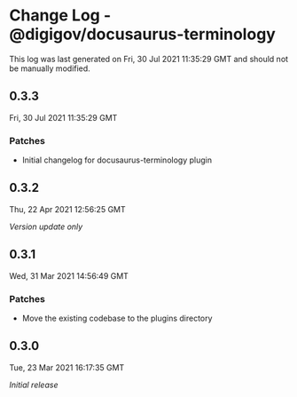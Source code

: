 # Change Log - @digigov/docusaurus-terminology

This log was last generated on Fri, 30 Jul 2021 11:35:29 GMT and should not be manually modified.

## 0.3.3
Fri, 30 Jul 2021 11:35:29 GMT

### Patches

- Initial changelog for docusaurus-terminology plugin

## 0.3.2
Thu, 22 Apr 2021 12:56:25 GMT

_Version update only_

## 0.3.1
Wed, 31 Mar 2021 14:56:49 GMT

### Patches

- Move the existing codebase to the plugins directory

## 0.3.0
Tue, 23 Mar 2021 16:17:35 GMT

_Initial release_

